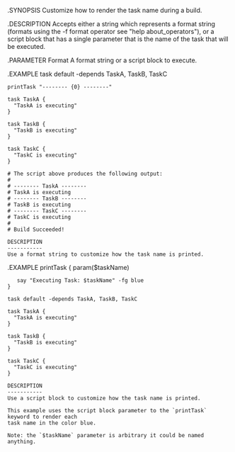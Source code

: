 .SYNOPSIS
    Customize how to render the task name during a build.

.DESCRIPTION
    Accepts either a string which represents a format string (formats using the -f format operator see "help about_operators"), or 
    a script block that has a single parameter that is the name of the task that will be executed.

.PARAMETER Format
    A format string or a script block to execute.

.EXAMPLE
    task default -depends TaskA, TaskB, TaskC

    printTask "-------- {0} --------"

    task TaskA {
      "TaskA is executing"
    }

    task TaskB {
      "TaskB is executing"
    }

    task TaskC {
      "TaskC is executing"
    }

    # The script above produces the following output:
    # 
    # -------- TaskA --------
    # TaskA is executing
    # -------- TaskB --------
    # TaskB is executing
    # -------- TaskC --------
    # TaskC is executing
    #
    # Build Succeeded!

    DESCRIPTION
    -----------
    Use a format string to customize how the task name is printed.

.EXAMPLE
    printTask {
       param($taskName)

       say "Executing Task: $taskName" -fg blue
    }

    task default -depends TaskA, TaskB, TaskC

    task TaskA {
      "TaskA is executing"
    }

    task TaskB {
      "TaskB is executing"
    }

    task TaskC {
      "TaskC is executing"
    }

    DESCRIPTION
    -----------
    Use a script block to customize how the task name is printed.

    This example uses the script block parameter to the `printTask` keyword to render each 
    task name in the color blue.

    Note: the `$taskName` parameter is arbitrary it could be named anything.
